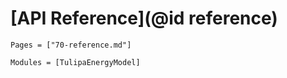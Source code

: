 # [API Reference](@id reference)

```@index
Pages = ["70-reference.md"]
```

```@autodocs
Modules = [TulipaEnergyModel]
```
